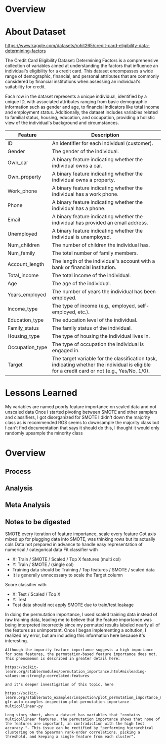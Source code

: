 # Overview

# About Dataset

https://www.kaggle.com/datasets/rohit265/credit-card-eligibility-data-determining-factors

The Credit Card Eligibility Dataset: Determining Factors is a comprehensive collection of variables aimed at understanding the factors that influence an individual's eligibility for a credit card. This dataset encompasses a wide range of demographic, financial, and personal attributes that are commonly considered by financial institutions when assessing an individual's suitability for credit.

Each row in the dataset represents a unique individual, identified by a unique ID, with associated attributes ranging from basic demographic information such as gender and age, to financial indicators like total income and employment status. Additionally, the dataset includes variables related to familial status, housing, education, and occupation, providing a holistic view of the individual's background and circumstances.

|Feature | Description |
| ---------- | ----------------------- |
|ID | An identifier for each individual (customer). |
|Gender | The gender of the individual. |
|Own_car | A binary feature indicating whether the individual owns a car. |
|Own_property | A binary feature indicating whether the individual owns a property. |
|Work_phone | A binary feature indicating whether the individual has a work phone. |
|Phone | A binary feature indicating whether the individual has a phone. |
|Email | A binary feature indicating whether the individual has provided an email address. |
|Unemployed | A binary feature indicating whether the individual is unemployed. |
|Num_children | The number of children the individual has. |
|Num_family | The total number of family members. |
|Account_length | The length of the individual's account with a bank or financial institution. |
|Total_income | The total income of the individual. |
|Age | The age of the individual. |
|Years_employed | The number of years the individual has been employed. |
|Income_type | The type of income (e.g., employed, self-employed, etc.). |
|Education_type | The education level of the individual. |
|Family_status | The family status of the individual. |
|Housing_type | The type of housing the individual lives in. |
|Occupation_type | The type of occupation the individual is engaged in. |
|Target | The target variable for the classification task, indicating whether the individual is eligible for a credit card or not (e.g., Yes/No, 1/0). |

# Lessons Learned
My variables are named poorly
feature importance on scaled data and not unscaled data
Once i started pivoting between SMOTE and other samplers and classifiers, I got disorganized
for SMOTE I didn't down the majority class as is recommended
ROS seems to downsample the majority class but I can't find documentation that says it should do this, I thought it would only randomly upsample the minority class
# Overview
## Process
## Analysis
## Meta Analysis




## Notes to be digested
SMOTE every iteration of feature importance, scale every feature
Got axis mixed up for plugging data into SMOTE, was thinking rows but its actually cols
Data not prepared in advance to handle easy representation of numerical / categorical data
Fit classifier with
    
- X: Train / SMOTE / Scaled / Top X features (multi col)
- Y: Train / SMOTE / (single col)
- Training data should be Training / Top features / SMOTE / scaled data
- It is generally unnecessary to scale the Target column

Score classifier with
- X: Test / Scaled / Top X
- Y: Test
- Test data should not apply SMOTE due to train/test leakage

In doing the permutation importance, I used scaled training data instead of raw training data, leading me to believe that the feature importance was being interpreted incorrectly since my permuted results labeled nearly all of the features as unimportant. Once I began implementing a soltution, I realized my error, but am including this information here because it's interesting.

    Although the impurity feature importance suggests a high importance for some features, the permutation-based feature importance does not. This phenomenon is described in greater detail here:

    https://scikit-learn.org/stable/modules/permutation_importance.html#misleading-values-on-strongly-correlated-features

    and it's deeper investigation of this topic, here

    https://scikit-learn.org/stable/auto_examples/inspection/plot_permutation_importance_multicollinear.html#sphx-glr-auto-examples-inspection-plot-permutation-importance-multicollinear-py

    Long story short, when a dataset has variables that "contains multicollinear features, the permutation importance shows that none of the features are important, in contradiction with the high test accuracy.". This issue can be rectified by "performing hierarchical clustering on the Spearman rank-order correlations, picking a threshold, and keeping a single feature from each cluster".



